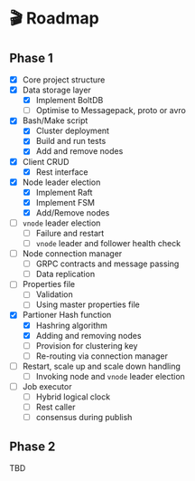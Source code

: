 # 🎬 Roadmap

## Phase 1
- [x] Core project structure
- [x] Data storage layer
    - [x] Implement BoltDB
    - [ ] Optimise to Messagepack, proto or avro
- [x] Bash/Make script
    - [x] Cluster deployment
    - [x] Build and run tests
    - [x] Add and remove nodes
- [x] Client CRUD
    - [x] Rest interface
- [x] Node leader election
    - [x] Implement Raft
    - [x] Implement FSM
    - [x] Add/Remove nodes
- [ ] `vnode` leader election
    - [ ] Failure and restart
    - [ ] `vnode` leader and follower health check
- [ ] Node connection manager
    - [ ] GRPC contracts and message passing
    - [ ] Data replication
- [ ] Properties file
    - [ ] Validation
    - [ ] Using master properties file
- [x] Partioner Hash function
    - [x] Hashring algorithm
    - [x] Adding and removing nodes
    - [ ] Provision for clustering key
    - [ ] Re-routing via connection manager
- [ ] Restart, scale up and scale down handling
    - [ ] Invoking node and `vnode` leader election
- [ ] Job executor
    - [ ] Hybrid logical clock
    - [ ] Rest caller
    - [ ] consensus during publish

## Phase 2
TBD